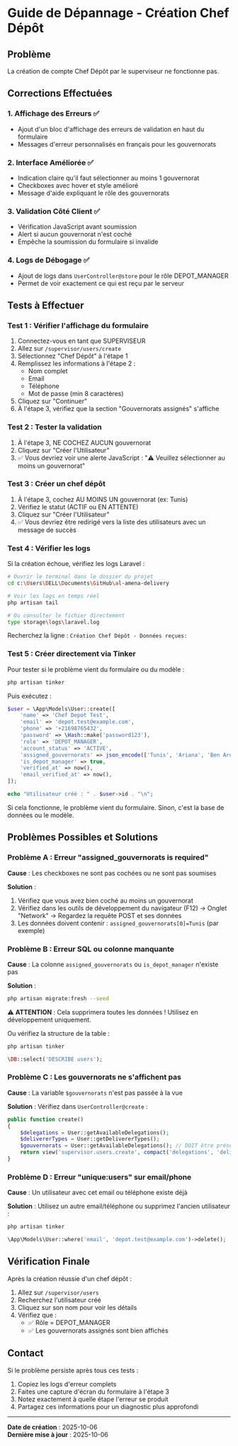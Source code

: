 # Guide de Dépannage - Création Chef Dépôt

## Problème
La création de compte Chef Dépôt par le superviseur ne fonctionne pas.

## Corrections Effectuées

### 1. Affichage des Erreurs ✅
- Ajout d'un bloc d'affichage des erreurs de validation en haut du formulaire
- Messages d'erreur personnalisés en français pour les gouvernorats

### 2. Interface Améliorée ✅
- Indication claire qu'il faut sélectionner au moins 1 gouvernorat
- Checkboxes avec hover et style amélioré
- Message d'aide expliquant le rôle des gouvernorats

### 3. Validation Côté Client ✅
- Vérification JavaScript avant soumission
- Alert si aucun gouvernorat n'est coché
- Empêche la soumission du formulaire si invalide

### 4. Logs de Débogage ✅
- Ajout de logs dans `UserController@store` pour le rôle DEPOT_MANAGER
- Permet de voir exactement ce qui est reçu par le serveur

## Tests à Effectuer

### Test 1 : Vérifier l'affichage du formulaire

1. Connectez-vous en tant que SUPERVISEUR
2. Allez sur `/supervisor/users/create`
3. Sélectionnez "Chef Dépôt" à l'étape 1
4. Remplissez les informations à l'étape 2 :
   - Nom complet
   - Email
   - Téléphone
   - Mot de passe (min 8 caractères)
5. Cliquez sur "Continuer"
6. À l'étape 3, vérifiez que la section "Gouvernorats assignés" s'affiche

### Test 2 : Tester la validation

1. À l'étape 3, NE COCHEZ AUCUN gouvernorat
2. Cliquez sur "Créer l'Utilisateur"
3. ✅ Vous devriez voir une alerte JavaScript : "⚠️ Veuillez sélectionner au moins un gouvernorat"

### Test 3 : Créer un chef dépôt

1. À l'étape 3, cochez AU MOINS UN gouvernorat (ex: Tunis)
2. Vérifiez le statut (ACTIF ou EN ATTENTE)
3. Cliquez sur "Créer l'Utilisateur"
4. ✅ Vous devriez être redirigé vers la liste des utilisateurs avec un message de succès

### Test 4 : Vérifier les logs

Si la création échoue, vérifiez les logs Laravel :

```bash
# Ouvrir le terminal dans le dossier du projet
cd c:\Users\DELL\Documents\GitHub\al-amena-delivery

# Voir les logs en temps réel
php artisan tail

# Ou consulter le fichier directement
type storage\logs\laravel.log
```

Recherchez la ligne : `Création Chef Dépôt - Données reçues:`

### Test 5 : Créer directement via Tinker

Pour tester si le problème vient du formulaire ou du modèle :

```bash
php artisan tinker
```

Puis exécutez :

```php
$user = \App\Models\User::create([
    'name' => 'Chef Depot Test',
    'email' => 'depot.test@example.com',
    'phone' => '+21698765432',
    'password' => \Hash::make('password123'),
    'role' => 'DEPOT_MANAGER',
    'account_status' => 'ACTIVE',
    'assigned_gouvernorats' => json_encode(['Tunis', 'Ariana', 'Ben Arous']),
    'is_depot_manager' => true,
    'verified_at' => now(),
    'email_verified_at' => now(),
]);

echo "Utilisateur créé : " . $user->id . "\n";
```

Si cela fonctionne, le problème vient du formulaire. Sinon, c'est la base de données ou le modèle.

## Problèmes Possibles et Solutions

### Problème A : Erreur "assigned_gouvernorats is required"

**Cause** : Les checkboxes ne sont pas cochées ou ne sont pas soumises

**Solution** :
1. Vérifiez que vous avez bien coché au moins un gouvernorat
2. Vérifiez dans les outils de développement du navigateur (F12) → Onglet "Network" → Regardez la requête POST et ses données
3. Les données doivent contenir : `assigned_gouvernorats[0]=Tunis` (par exemple)

### Problème B : Erreur SQL ou colonne manquante

**Cause** : La colonne `assigned_gouvernorats` ou `is_depot_manager` n'existe pas

**Solution** :
```bash
php artisan migrate:fresh --seed
```

⚠️ **ATTENTION** : Cela supprimera toutes les données ! Utilisez en développement uniquement.

Ou vérifiez la structure de la table :

```bash
php artisan tinker
```

```php
\DB::select('DESCRIBE users');
```

### Problème C : Les gouvernorats ne s'affichent pas

**Cause** : La variable `$gouvernorats` n'est pas passée à la vue

**Solution** : Vérifiez dans `UserController@create` :

```php
public function create()
{
    $delegations = User::getAvailableDelegations();
    $delivererTypes = User::getDelivererTypes();
    $gouvernorats = User::getAvailableDelegations(); // DOIT être présent
    return view('supervisor.users.create', compact('delegations', 'delivererTypes', 'gouvernorats'));
}
```

### Problème D : Erreur "unique:users" sur email/phone

**Cause** : Un utilisateur avec cet email ou téléphone existe déjà

**Solution** : Utilisez un autre email/téléphone ou supprimez l'ancien utilisateur :

```bash
php artisan tinker
```

```php
\App\Models\User::where('email', 'depot.test@example.com')->delete();
```

## Vérification Finale

Après la création réussie d'un chef dépôt :

1. Allez sur `/supervisor/users`
2. Recherchez l'utilisateur créé
3. Cliquez sur son nom pour voir les détails
4. Vérifiez que :
   - ✅ Rôle = DEPOT_MANAGER
   - ✅ Les gouvernorats assignés sont bien affichés

## Contact

Si le problème persiste après tous ces tests :

1. Copiez les logs d'erreur complets
2. Faites une capture d'écran du formulaire à l'étape 3
3. Notez exactement à quelle étape l'erreur se produit
4. Partagez ces informations pour un diagnostic plus approfondi

---

**Date de création** : 2025-10-06  
**Dernière mise à jour** : 2025-10-06
